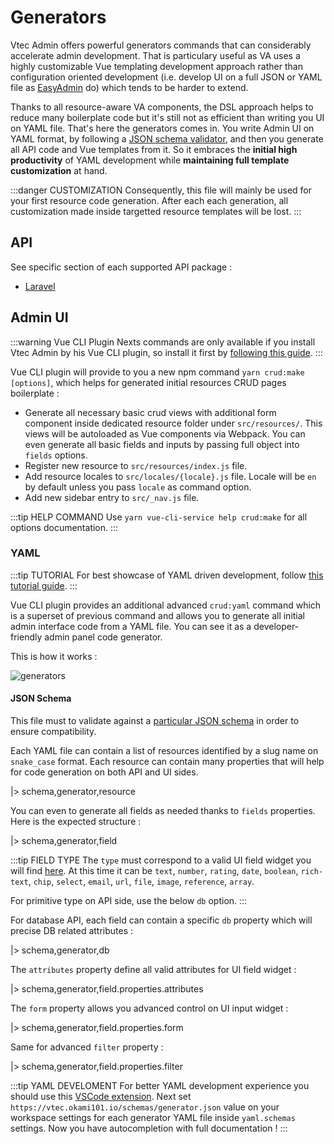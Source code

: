 # Generators

Vtec Admin offers powerful generators commands that can considerably accelerate admin development. That is particulary useful as VA uses a highly customizable Vue templating development approach rather than configuration oriented development (i.e. develop UI on a full JSON or YAML file as [EasyAdmin](https://github.com/EasyCorp/EasyAdminBundle) do) which tends to be harder to extend.

Thanks to all resource-aware VA components, the DSL approach helps to reduce many boilerplate code but it's still not as efficient than writing you UI on YAML file. That's here the generators comes in. You write Admin UI on YAML format, by following a [JSON schema validator](https://vtec.okami101.io/schemas/generator.json), and then you generate all API code and Vue templates from it. So it embraces the **initial high productivity** of YAML development while **maintaining full template customization** at hand.

:::danger CUSTOMIZATION
Consequently, this file will mainly be used for your first resource code generation. After each each generation, all customization made inside targetted resource templates will be lost.
:::

## API

See specific section of each supported API package :

* [Laravel](laravel#generators)

## Admin UI

:::warning Vue CLI Plugin
Nexts commands are only available if you install Vtec Admin by his Vue CLI plugin, so install it first by [following this guide](getting-started).
:::

Vue CLI plugin will provide to you a new npm command `yarn crud:make [options]`, which helps for generated initial resources CRUD pages boilerplate :

* Generate all necessary basic crud views with additional form component inside dedicated resource folder under `src/resources/`. This views will be autoloaded as Vue components via Webpack. You can even generate all basic fields and inputs by passing full object into `fields` options.
* Register new resource to `src/resources/index.js` file.
* Add resource locales to `src/locales/{locale}.js` file. Locale will be `en` by default unless you pass `locale` as command option.
* Add new sidebar entry to `src/_nav.js` file.

:::tip HELP COMMAND
Use `yarn vue-cli-service help crud:make` for all options documentation.
:::

### YAML

:::tip TUTORIAL
For best showcase of YAML driven development, follow [this tutorial guide](tutorial).
:::

Vue CLI plugin provides an additional advanced `crud:yaml` command which is a superset of previous command and allows you to generate all initial admin interface code from a YAML file. You can see it as a developer-friendly admin panel code generator.

This is how it works :

![generators](/diagrams/generators.svg)

#### JSON Schema

This file must to validate against a [particular JSON schema](/schemas/generator.json) in order to ensure compatibility.

Each YAML file can contain a list of resources identified by a slug name on `snake_case` format. Each resource can contain many properties that will help for code generation on both API and UI sides.

|> schema,generator,resource

You can even to generate all fields as needed thanks to `fields` properties. Here is the expected structure :

|> schema,generator,field

:::tip FIELD TYPE
The `type` must correspond to a valid UI field widget you will find [here](components/fields). At this time it can be `text`, `number`, `rating`, `date`, `boolean`, `rich-text`, `chip`, `select`, `email`, `url`, `file`, `image`, `reference`, `array`.

For primitive type on API side, use the below `db` option.
:::

For database API, each field can contain a specific `db` property which will precise DB related attributes :

|> schema,generator,db

The `attributes` property define all valid attributes for UI field widget :

|> schema,generator,field.properties.attributes

The `form` property allows you advanced control on UI input widget :

|> schema,generator,field.properties.form

Same for advanced `filter` property :

|> schema,generator,field.properties.filter

:::tip YAML DEVELOMENT
For better YAML development experience you should use this [VSCode extension](https://marketplace.visualstudio.com/items?itemName=redhat.vscode-yaml). Next set `https://vtec.okami101.io/schemas/generator.json` value on your workspace settings for each generator YAML file inside `yaml.schemas` settings. Now you have autocompletion with full documentation !
:::
